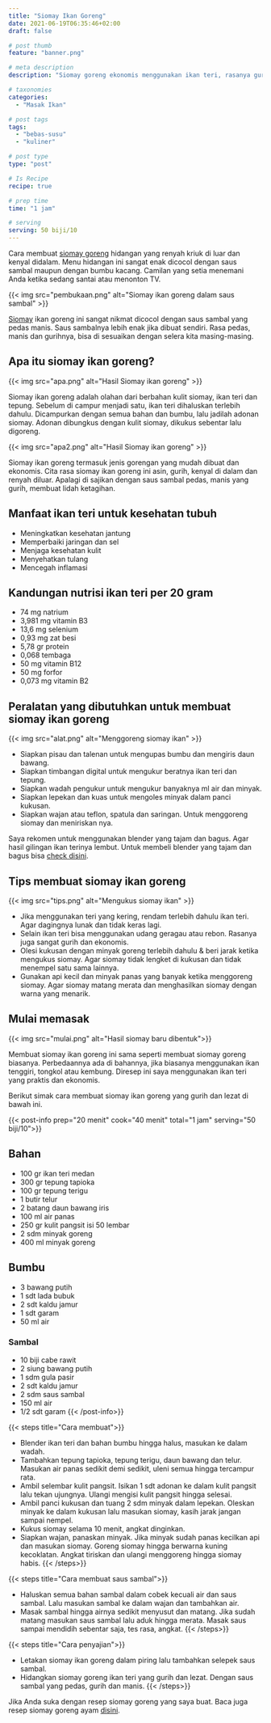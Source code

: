 ```yaml
---
title: "Siomay Ikan Goreng"
date: 2021-06-19T06:35:46+02:00
draft: false

# post thumb
feature: "banner.png"

# meta description
description: "Siomay goreng ekonomis menggunakan ikan teri, rasanya gurih dan aromanya sangat sedap. Membuatnya mudah dan simpel, sangat cocok menjadi cemilan sehari-hari."

# taxonomies
categories:
  - "Masak Ikan"

# post tags
tags:
  - "bebas-susu"
  - "kuliner"

# post type
type: "post"

# Is Recipe
recipe: true

# prep time
time: "1 jam"

# serving
serving: 50 biji/10
---
```

Cara membuat [siomay goreng](/resep/resep-siomay-goreng/) hidangan yang renyah kriuk di luar dan kenyal didalam. Menu hidangan ini sangat enak dicocol dengan saus sambal maupun dengan bumbu kacang. Camilan yang setia menemani Anda ketika sedang santai atau menonton TV.

{{< img src="pembukaan.png" alt="Siomay ikan goreng dalam saus sambal" >}}

[Siomay](/resep/siomay-ayam-udang/) ikan goreng ini sangat nikmat dicocol dengan saus sambal yang pedas manis.  Saus sambalnya lebih enak jika dibuat sendiri. Rasa pedas, manis dan gurihnya, bisa di sesuaikan dengan selera kita masing-masing.

## Apa itu siomay ikan goreng?

{{< img src="apa.png" alt="Hasil Siomay ikan goreng" >}}

Siomay ikan goreng adalah olahan dari berbahan kulit siomay, ikan teri dan tepung. Sebelum di campur menjadi satu, ikan teri dihaluskan terlebih dahulu. Dicampurkan dengan semua bahan dan bumbu, lalu jadilah adonan siomay. Adonan dibungkus dengan kulit siomay, dikukus sebentar lalu digoreng.

{{< img src="apa2.png" alt="Hasil Siomay ikan goreng" >}}

Siomay ikan goreng termasuk jenis gorengan yang mudah dibuat dan ekonomis. Cita rasa siomay ikan goreng ini asin, gurih, kenyal di dalam dan renyah diluar. Apalagi di sajikan dengan saus sambal pedas, manis yang gurih, membuat lidah ketagihan.

## Manfaat ikan teri untuk kesehatan tubuh

-   Meningkatkan kesehatan jantung
-   Memperbaiki jaringan dan sel
-   Menjaga kesehatan kulit
-   Menyehatkan tulang
-   Mencegah inflamasi

## Kandungan nutrisi ikan teri per 20 gram

-   74 mg natrium
-   3,981 mg vitamin B3
-   13,6 mg selenium
-   0,93 mg zat besi
-   5,78 gr protein
-   0,068 tembaga
-   50 mg vitamin B12
-   50 mg forfor
-   0,073 mg vitamin B2

## Peralatan yang dibutuhkan untuk membuat siomay ikan goreng

{{< img src="alat.png" alt="Menggoreng siomay ikan" >}}

-   Siapkan pisau dan talenan untuk mengupas bumbu dan mengiris daun bawang.
-   Siapkan timbangan digital untuk mengukur beratnya ikan teri dan tepung.
-   Siapkan wadah pengukur untuk mengukur banyaknya ml air dan minyak.
-   Siapkan lepekan dan kuas untuk mengoles minyak dalam panci kukusan.
-   Siapkan wajan atau teflon, spatula dan saringan. Untuk menggoreng siomay dan meniriskan nya.

Saya rekomen untuk menggunakan blender yang tajam dan bagus. Agar hasil gilingan ikan terinya lembut. Untuk membeli blender yang tajam dan bagus bisa [check disini](https://s.click.aliexpress.com/e/_Arlt0r).

## Tips membuat siomay ikan goreng

{{< img src="tips.png" alt="Mengukus siomay ikan" >}}

-   Jika menggunakan teri yang kering, rendam terlebih dahulu ikan teri. Agar dagingnya lunak dan tidak keras lagi.
-   Selain ikan teri bisa menggunakan udang geragau atau rebon. Rasanya juga sangat gurih dan ekonomis.
-   Olesi kukusan dengan minyak goreng terlebih dahulu & beri jarak ketika mengukus siomay. Agar siomay tidak lengket di kukusan dan tidak menempel satu sama lainnya.
-   Gunakan api kecil dan minyak panas yang banyak ketika menggoreng siomay. Agar siomay matang merata dan menghasilkan siomay dengan warna yang menarik.

## Mulai memasak

{{< img src="mulai.png" alt="Hasil siomay baru dibentuk">}}

Membuat siomay ikan goreng ini sama seperti membuat siomay goreng biasanya. Perbedaannya ada di bahannya, jika biasanya menggunakan ikan tenggiri, tongkol atau kembung. Diresep ini saya menggunakan ikan teri yang praktis dan ekonomis.

Berikut simak cara membuat siomay ikan goreng yang gurih dan lezat di bawah ini.

{{< post-info prep="20 menit" cook="40 menit" total="1 jam" serving="50 biji/10">}}

## Bahan

-   100 gr ikan teri medan
-   300 gr tepung tapioka
-   100 gr tepung terigu
-   1 butir telur
-   2 batang daun bawang iris
-   100 ml air panas
-   250 gr kulit pangsit isi 50 lembar
-   2 sdm minyak goreng
-   400 ml minyak goreng

## Bumbu

-   3 bawang putih
-   1 sdt lada bubuk
-   2 sdt kaldu jamur
-   1 sdt garam
-   50 ml air

### Sambal

-   10 biji cabe rawit
-   2 siung bawang putih
-   1 sdm gula pasir
-   2 sdt kaldu jamur
-   2 sdm saus sambal
-   150 ml air
-   1/2 sdt garam
{{< /post-info>}}

{{< steps title="Cara membuat">}}
-   Blender ikan teri dan bahan bumbu hingga halus, masukan ke dalam wadah.
-   Tambahkan tepung tapioka, tepung terigu, daun bawang dan telur. Masukan air panas sedikit demi sedikit, uleni semua hingga tercampur rata.
-   Ambil selembar kulit pangsit. Isikan 1 sdt adonan ke dalam kulit pangsit lalu tekan ujungnya. Ulangi mengisi kulit pangsit hingga selesai.
-   Ambil panci kukusan dan tuang 2 sdm minyak dalam lepekan. Oleskan minyak ke dalam kukusan lalu masukan siomay, kasih jarak jangan sampai nempel.
-   Kukus siomay selama 10 menit, angkat dinginkan.
-   Siapkan wajan, panaskan minyak. Jika minyak sudah panas kecilkan api dan masukan siomay. Goreng siomay hingga berwarna kuning kecoklatan. Angkat tiriskan dan ulangi menggoreng hingga siomay habis.
{{< /steps>}}

{{< steps title="Cara membuat saus sambal">}}
-   Haluskan semua bahan sambal dalam cobek kecuali air dan saus sambal. Lalu masukan sambal ke dalam wajan dan tambahkan air.
-   Masak sambal hingga airnya sedikit menyusut dan matang. Jika sudah matang masukan saus sambal lalu aduk hingga merata. Masak saus sampai mendidih sebentar saja, tes rasa, angkat.
{{< /steps>}}

{{< steps title="Cara penyajian">}}
-   Letakan siomay ikan goreng dalam piring lalu tambahkan selepek saus sambal.
-   Hidangkan siomay goreng ikan teri yang gurih dan lezat. Dengan saus sambal yang pedas, gurih dan manis.
{{< /steps>}}

Jika Anda suka dengan resep siomay goreng yang saya buat. Baca juga resep siomay goreng ayam [disini](/resep/resep-siomay-goreng/).